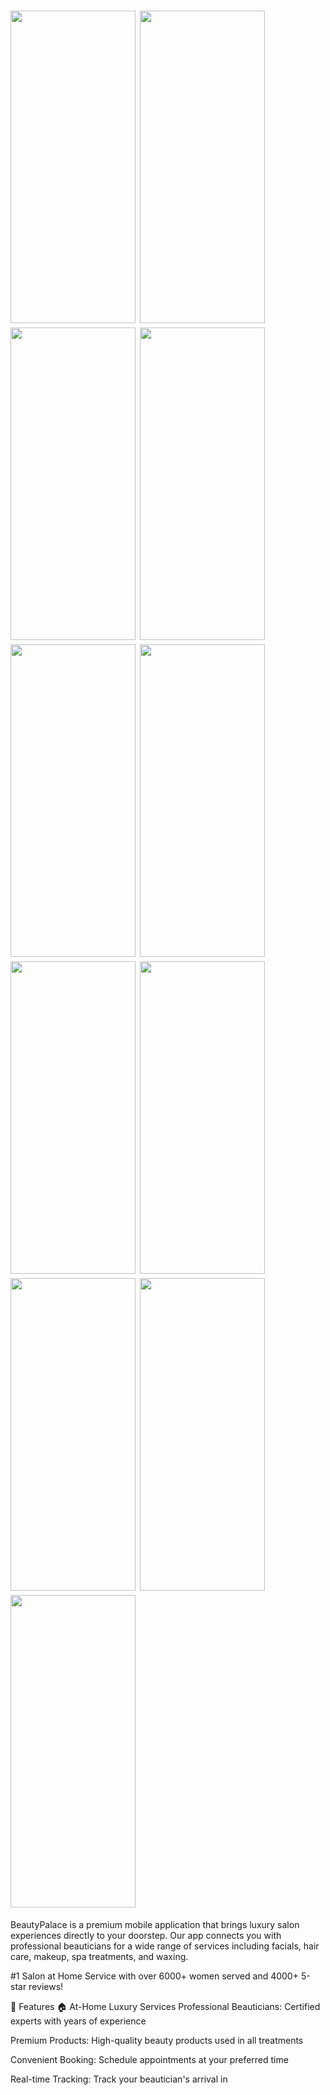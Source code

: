 <h1 align=left>
<img src="https://i.postimg.cc/T3FfVzw4/WhatsApp_Image_2025-08-31_at_15.27.56_8153fb95.jpg" width="200" height="500" />
<img src="https://i.postimg.cc/QM7s0fKx/WhatsApp_Image_2025-08-31_at_15.27.57_7e748d92.jpg"width="200" height="500"/>
<img src="https://i.postimg.cc/fLhsFYY7/WhatsApp_Image_2025-08-31_at_15.27.57_96dfae30.jpg" width="200" height="500"/>
<img src="https://i.postimg.cc/76M4ybNF/WhatsApp_Image_2025-08-31_at_15.27.58_619b14c1.jpg" width="200" height="500"/>
<img src="https://i.postimg.cc/MH6SZxPv/WhatsApp_Image_2025-08-31_at_15.27.58_b58312f4.jpg" width="200" height="500"/>
<img src="https://i.postimg.cc/CM70PB5D/WhatsApp_Image_2025-08-31_at_15.27.59_19f3a220.jpg" width="200" height="500"/>
<img src="https://i.postimg.cc/PrFjHgm5/WhatsApp_Image_2025-08-31_at_15.27.59_94de286a.jpg" width="200" height="500"/>
<img src="https://i.postimg.cc/PrFjHgm5/WhatsApp_Image_2025-08-31_at_15.27.59_94de286a.jpg" width="200" height="500"/>
<img src="https://i.postimg.cc/d35KLXpn/WhatsApp_Image_2025-08-31_at_15.27.59_1b436ff1.jpg" width="200" height="500"/>
<img src="https://i.postimg.cc/K8ky80Nr/WhatsApp_Image_2025-08-31_at_15.28.00_8f365cf9.jpg" width="200" height="500"/>
<img src="https://i.postimg.cc/T3zvLnN8/WhatsApp_Image_2025-08-31_at_15.28.01_015ff7a9.jpg" width="200" height="500"/>
  
</h1>




BeautyPalace is a premium mobile application that brings luxury salon experiences directly to your doorstep. Our app connects you with professional beauticians for a wide range of services including facials, hair care, makeup, spa treatments, and waxing.

#1 Salon at Home Service with over 6000+ women served and 4000+ 5-star reviews!

🎯 Features
🏠 At-Home Luxury Services
Professional Beauticians: Certified experts with years of experience

Premium Products: High-quality beauty products used in all treatments

Convenient Booking: Schedule appointments at your preferred time

Real-time Tracking: Track your beautician's arrival in






